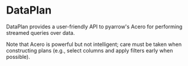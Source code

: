 # DataPlan

DataPlan provides a user-friendly API to pyarrow's Acero for performing streamed queries over data.

Note that Acero is powerful but not intelligent; care must be taken when constructing plans (e.g., select columns and apply filters early when possible).

